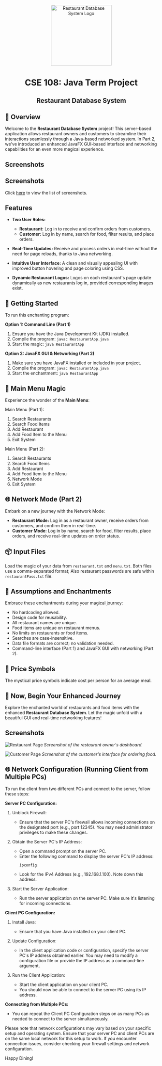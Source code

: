 <div align="center">
  <img src="restaurant-logo.jpg" alt="Restaurant Database System Logo" width="200">
  <h1>CSE 108: Java Term Project</h1>
  <h2>Restaurant Database System</h2>
</div>

## 🍔 Overview

Welcome to the **Restaurant Database System** project! This server-based application allows restaurant owners and customers to streamline their interactions seamlessly through a Java-based networked system. In Part 2, we've introduced an enhanced JavaFX GUI-based interface and networking capabilities for an even more magical experience.

## Screenshots

## Screenshots

Click [here](screenshot-list.html) to view the list of screenshots.

## Features

- **Two User Roles:** 
  - **Restaurant:** Log in to receive and confirm orders from customers.
  - **Customer:** Log in by name, search for food, filter results, and place orders.

- **Real-Time Updates:** Receive and process orders in real-time without the need for page reloads, thanks to Java networking.

- **Intuitive User Interface:** A clean and visually appealing UI with improved button hovering and page coloring using CSS.

- **Dynamic Restaurant Logos:** Logos on each restaurant's page update dynamically as new restaurants log in, provided corresponding images exist.

## 🚀 Getting Started

To run this enchanting program:

**Option 1: Command Line (Part 1)**
1. Ensure you have the Java Development Kit (JDK) installed.
2. Compile the program: `javac RestaurantApp.java`
3. Start the magic: `java RestaurantApp`

**Option 2: JavaFX GUI & Networking (Part 2)**
1. Make sure you have JavaFX installed or included in your project.
2. Compile the program: `javac RestaurantApp.java`
3. Start the enchantment: `java RestaurantApp`

## 🌮 Main Menu Magic

Experience the wonder of the **Main Menu**:

Main Menu (Part 1):

1. Search Restaurants
2. Search Food Items
3. Add Restaurant
4. Add Food Item to the Menu
5. Exit System

Main Menu (Part 2):

1. Search Restaurants
2. Search Food Items
3. Add Restaurant
4. Add Food Item to the Menu
5. Network Mode
6. Exit System

## 🌐 Network Mode (Part 2)

Embark on a new journey with the Network Mode:

- **Restaurant Mode:** Log in as a restaurant owner, receive orders from customers, and confirm them in real-time.
- **Customer Mode:** Log in by name, search for food, filter results, place orders, and receive real-time updates on order status.

## 📦 Input Files

Load the magic of your data from `restaurant.txt` and `menu.txt`. Both files use a comma-separated format; Also restaurant passwords are safe within `restaurantPass.txt` file.

## 🎩 Assumptions and Enchantments

Embrace these enchantments during your magical journey:

- No hardcoding allowed.
- Design code for reusability.
- All restaurant names are unique.
- Food items are unique on restaurant menus.
- No limits on restaurants or food items.
- Searches are case-insensitive.
- Data file formats are correct; no validation needed.
- Command-line interface (Part 1) and JavaFX GUI with networking (Part 2).

## 💸 Price Symbols 

The mystical price symbols indicate cost per person for an average meal.

## 🌟 Now, Begin Your Enhanced Journey

Explore the enchanted world of restaurants and food items with the enhanced **Restaurant Database System**. Let the magic unfold with a beautiful GUI and real-time networking features!

## Screenshots

![Restaurant Page](screenshots/restaurant_page.png)
*Screenshot of the restaurant owner's dashboard.*

![Customer Page](screenshots/customer_page.png)
*Screenshot of the customer's interface for ordering food.*
## 🌐 Network Configuration (Running Client from Multiple PCs)

To run the client from two different PCs and connect to the server, follow these steps:

**Server PC Configuration:**
1. Unblock Firewall:
   - Ensure that the server PC's firewall allows incoming connections on the designated port (e.g., port 12345). You may need administrator privileges to make these changes.

2. Obtain the Server PC's IP Address:
   - Open a command prompt on the server PC.
   - Enter the following command to display the server PC's IP address:
     ```
     ipconfig
     ```
   - Look for the IPv4 Address (e.g., 192.168.1.100). Note down this address.

3. Start the Server Application:
   - Run the server application on the server PC. Make sure it's listening for incoming connections.

**Client PC Configuration:**
1. Install Java:
   - Ensure that you have Java installed on your client PC.

2. Update Configuration:
   - In the client application code or configuration, specify the server PC's IP address obtained earlier. You may need to modify a configuration file or provide the IP address as a command-line argument.

3. Run the Client Application:
   - Start the client application on your client PC.
   - You should now be able to connect to the server PC using its IP address.

**Connecting from Multiple PCs:**
- You can repeat the Client PC Configuration steps on as many PCs as needed to connect to the server simultaneously.

Please note that network configurations may vary based on your specific setup and operating system. Ensure that your server PC and client PCs are on the same local network for this setup to work. If you encounter connection issues, consider checking your firewall settings and network configuration.


Happy Dining!
